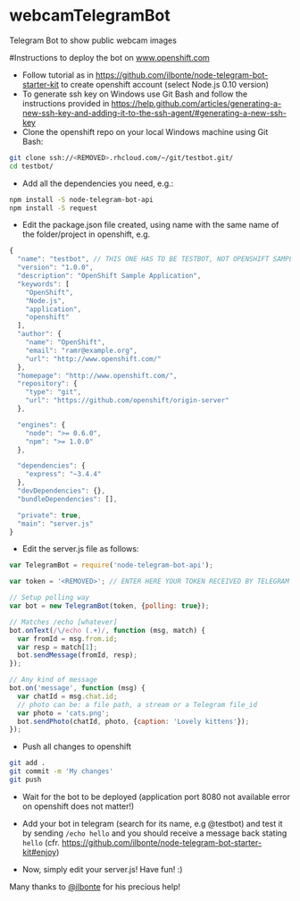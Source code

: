 # webcamTelegramBot
Telegram Bot to show public webcam images

#Instructions to deploy the bot on www.openshift.com
* Follow tutorial as in https://github.com/ilbonte/node-telegram-bot-starter-kit to create openshift account (select Node.js 0.10 version)
* To generate ssh key on Windows use Git Bash and follow the instructions provided in https://help.github.com/articles/generating-a-new-ssh-key-and-adding-it-to-the-ssh-agent/#generating-a-new-ssh-key
* Clone the openshift repo on your local Windows machine using Git Bash:
```bash
git clone ssh://<REMOVED>.rhcloud.com/~/git/testbot.git/
cd testbot/
```

* Add all the dependencies you need, e.g.:
```bash
npm install -S node-telegram-bot-api 
npm install -S request
```

* Edit the package.json file created, using name with the same name of the folder/project in openshift, e.g.
```javascript
{
  "name": "testbot", // THIS ONE HAS TO BE TESTBOT, NOT OPENSHIFT SAMPLE APPLICATION!
  "version": "1.0.0",
  "description": "OpenShift Sample Application",
  "keywords": [
    "OpenShift",
    "Node.js",
    "application",
    "openshift"
  ],
  "author": {
    "name": "OpenShift",
    "email": "ramr@example.org",
    "url": "http://www.openshift.com/"
  },
  "homepage": "http://www.openshift.com/",
  "repository": {
    "type": "git",
    "url": "https://github.com/openshift/origin-server"
  },

  "engines": {
    "node": ">= 0.6.0",
    "npm": ">= 1.0.0"
  },

  "dependencies": {
    "express": "~3.4.4"
  },
  "devDependencies": {},
  "bundleDependencies": [],

  "private": true,
  "main": "server.js"
}
```
* Edit the server.js file as follows:
```javascript
var TelegramBot = require('node-telegram-bot-api');

var token = '<REMOVED>'; // ENTER HERE YOUR TOKEN RECEIVED BY TELEGRAM @BotFather, cfr.  https://github.com/ilbonte/node-telegram-bot-starter-kit#get-your-token

// Setup polling way
var bot = new TelegramBot(token, {polling: true});

// Matches /echo [whatever]
bot.onText(/\/echo (.+)/, function (msg, match) {
  var fromId = msg.from.id;
  var resp = match[1];
  bot.sendMessage(fromId, resp);
});

// Any kind of message
bot.on('message', function (msg) {
  var chatId = msg.chat.id;
  // photo can be: a file path, a stream or a Telegram file_id
  var photo = 'cats.png';
  bot.sendPhoto(chatId, photo, {caption: 'Lovely kittens'});
});
```

* Push all changes to openshift
```bash
git add .
git commit -m 'My changes'
git push
```

* Wait for the bot to be deployed (application port 8080 not available error on openshift does not matter!) 

* Add your bot in telegram (search for its name, e.g @testbot) and test it by sending `/echo hello` and you should receive a message back stating `hello` (cfr. https://github.com/ilbonte/node-telegram-bot-starter-kit#enjoy)

* Now, simply edit your server.js! Have fun! :)



Many thanks to [@ilbonte](https://github.com/ilbonte) for his precious help! 
